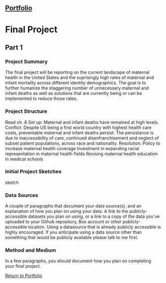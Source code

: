 ## [Portfolio](https://svp893.github.io/Philip-Portfolio/)

# Final Project
## Part 1
### Project Summary
The final project will be reporting on the current landscape of maternal health in the United States and the suprisingly high rates of maternal and infant mortality across different identity demographics. The goal is to further humanize the staggering number of unnecessary maternal and infant deaths as well as solutions that are currently being or can be implemented to reduce those rates.

### Project Structure
Read ch. 8
Set up: Maternal and infant deaths have remained at high levels.
Conflict: 
Despite US being a first world country with highest health care costs, preventable maternal and infant deaths persist.
The persistance is due to inaccessibility of care, continued disenfranchisement and neglect of subset patient populations, across race and nationality.
Resolution:
Policy to increase maternal health coverage
Investment in expanding racial representation in maternal health fields
Revising maternal health education in medical schools

### Initial Project Sketches
sketch
### Data Sources
A couple of paragraphs that document your data source(s), and an explanation of how you plan on using your data. 
A link to the publicly-accessible datasets you plan on using, or a link to a copy of the data you've uploaded to your Github repository, Box account or other publicly-accessible location. Using a datasource that is already publicly accessible is highly encouraged.  If you anticipate using a data source other than something that would be publicly available please talk to me first. 
### Method and Medium
In a few paragraphs, you should document how you plan on completing your final project. 


 [Return to Portfolio](https://svp893.github.io/Philip-Portfolio/)
